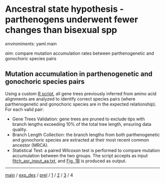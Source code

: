 # Ancestral state hypothesis - parthenogens underwent fewer changes than bisexual spp

*environiments:* yaml.main

*aim:* compare mutation accumulation rates between parthenogenetic and gonochoric species pairs

## Mutation accumulation in parthenogenetic and gonochoric species pairs

Using a custom [R script](https://github.com/MattiaRag/timemaproject/blob/main/scripts/Rscripts/part_4.R), all gene trees previously inferred from amino acid alignments are analyzed to identify correct species pairs (where parthenogenetic and gonochoric species are in the expected relationship). For each valid pair:

* Gene Trees Validation: gene trees are pruned to exclude tips with branch lengths exceeding 10% of the total tree length, ensuring data quality.
* Branch Length Collection: the branch lengths from both parthenogenetic and gonochoric species are extracted at their most recent common ancestor (MRCA).
* Statistical Test: a paired Wilcoxon test is performed to compare mutation accumulation between the two groups.
The script accepts as input [fitch_asr_input_aa.txt](https://github.com/MattiaRag/timemaproject/tree/main/intermediate_files/fitch_asr_inputs), and [Fig. 1B](https://github.com/MattiaRag/timemaproject/blob/main/pictures/1B.pdf) is produced as output.

---


[main](https://github.com/MattiaRag/timemaproject/tree/main) /
[exp_des](https://github.com/MattiaRag/timemaproject/blob/main/markdowns/exp_design.md) /
[prel](https://github.com/MattiaRag/timemaproject/blob/main/markdowns/preliminary.md) /
[1](https://github.com/MattiaRag/timemaproject/blob/main/markdowns/part_1.md) /
[2](https://github.com/MattiaRag/timemaproject/blob/main/markdowns/part_2.md) /
[3](https://github.com/MattiaRag/timemaproject/blob/main/markdowns/part_3.md) /
4  

